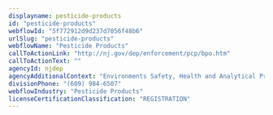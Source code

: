 ```yaml
---
displayname: pesticide-products
id: "pesticide-products"
webflowId: "5f772912d9d237d7056f48b6"
urlSlug: "pesticide-products"
webflowName: "Pesticide Products"
callToActionLink: "http://nj.gov/dep/enforcement/pcp/bpo.htm"
callToActionText: ""
agencyId: njdep
agencyAdditionalContext: "Environments Safety, Health and Analytical Programs, Bureau of Pesticide Operations"
divisionPhone: "(609) 984-6507"
webflowIndustry: "Pesticide Products"
licenseCertificationClassification: "REGISTRATION"
---
```

